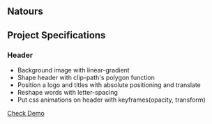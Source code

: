 ## Natours

## Project Specifications

### Header

- Background image with linear-gradient
- Shape header with clip-path's polygon function
- Position a logo and titles with absolute positioning and translate
- Reshape words with letter-spacing
- Put css animations on header with keyframes(opacity, transform)

[Check Demo](https://wwdbsh.github.io/css-projects/projects/natours)